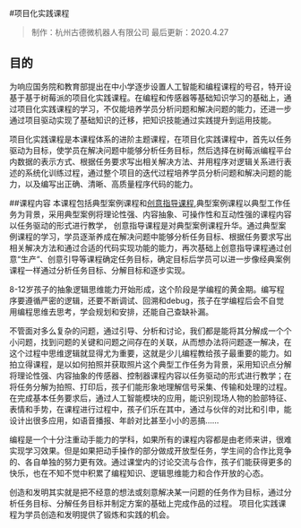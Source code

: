 #项目化实践课程
> 制作：杭州古德微机器人有限公司
> 最后更新：2020.4.27
>
>
## 目的
为响应国务院和教育部提出在中小学逐步设置人工智能和编程课程的号召，特开设基于基于树莓派的项目化实践课程。在编程和传感器等基础知识学习的基础上，通过项目化实践课程的学习，不仅能培养学员分析问题和解决问题的能力，还进一步通过项目驱动实现了基础知识的迁移，把知识技能通过实践提升到运用技能。

项目化实践课程是本课程体系的进阶主题课程，在项目化实践课程中，首先以任务驱动为目标，使学员在解决问题中能够分析任务目标，然后选择在树莓派编程平台内数据的表示方式、根据任务要求写出相关解决方法、并用程序对逻辑关系进行表述的系统化训练过程，通过整个项目的迭代过程培养学员分析问题和解决问题的能力，以及编写出正确、清晰、高质量程序代码的能力。

##课程内容
本课程包括典型案例课程和[创意指导课程](originality.md),典型案例课程以典型工作任务为背景，采用典型案例将理论性强、内容抽象、可操作性和互动性强的课程内容以任务驱动的形式进行教学，
创意指导课程是对典型案例课程升华。通过典型案例课程的学习，学员逐渐养成在解决问题中能够分析任务目标、根据任务要求写出相关解决方法和通过合适的代码实现功能的能力，再次基础上创意指导课程通过创意“生产“、创意引导等课程确定任务目标，确定目标后学员可以进一步像经典案例课程一样通过分析任务目标、分解目标和逐步实现。

8-12岁孩子的抽象逻辑思维能力开始形成，这个阶段是学编程的黄金期。编写程序要遵循严密的逻辑，还要不断调试、回溯和debug，孩子在学编程后会不自觉用编程思维去思考，学会规划和安排，还能自己查缺补漏。

不管面对多么复杂的问题，通过引导、分析和讨论，我们都是能将其分解成一个个小问题，找到问题的关键和问题之间存在的关联，从而想办法将问题逐一解决，在这个过程中思维逻辑就显得尤为重要，这就是少儿编程教给孩子最重要的能力。如拍立得课程，是以如何拍照并获取照片这个典型工作任务为背景，采用知识点分解将理论性强、内容抽象的传感器、控制器课程内容以任务驱动的形式进行教学；在将任务分解为拍照、打印后，孩子们能形象地理解信号采集、传输和处理的过程。在完成基本任务要求后，通过人工智能模块的应用，能识别现场人物的脸部特征、表情和手势，在课程进行过程中，孩子们乐在其中，通过与伙伴的对比和引申，能设计出很多应用，如语音播报、年龄对比甚至小小的恶搞……

编程是一个十分注重动手能力的学科，如果所有的课程内容都是由老师来讲，很难实现学习效果。但是如果把动手操作的部分做成开放型任务，学生间的合作比竞争的、各自单独的努力更有效。通过课堂内的讨论交流与合作，孩子们能获得更多的快乐，也在不知不觉中积累了编程知识、逻辑思维能力和合作开放的心态。

创造和发明其实就是把不经意的想法或刻意解决某一问题的任务作为目标，通过分析任务目标、分解任务目标并制定方案的基础上完成作品的过程。
项目化实践课程为学员创造和发明提供了锻炼和实践的机会。